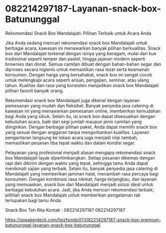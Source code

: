 # 082214297187-Layanan-snack-box-Batununggal
Rekomendasi Snack Box Mandalajati: Pilihan Terbaik untuk Acara Anda

Jika Anda sedang mencari rekomendasi snack box Mandalajati untuk berbagai acara, kawasan ini menawarkan banyak pilihan berkualitas. Snack box dari Mandalajati terkenal dengan isinya yang beragam, mulai dari kue tradisional seperti lemper dan pastel, hingga jajanan modern seperti brownies dan donat. Semua camilan dibuat dengan bahan-bahan segar dan diproses secara higienis untuk memastikan rasa lezat serta keamanan konsumen. Dengan harga yang bersahabat, snack box ini sangat cocok untuk melengkapi acara seperti arisan, pengajian, seminar, atau ulang tahun. Kualitas dan rasa yang konsisten menjadikan snack box Mandalajati pilihan favorit banyak orang.

Rekomendasi snack box Mandalajati juga dikenal dengan layanan pemesanan yang mudah dan fleksibel. Banyak penyedia jasa catering di kawasan ini yang menawarkan pemesanan online, memberikan kemudahan bagi Anda yang sibuk. Selain itu, isi snack box dapat disesuaikan dengan kebutuhan acara, baik dari segi jumlah maupun jenis camilan yang diinginkan. Dengan berbagai pilihan paket, Anda dapat memilih snack box yang sesuai dengan anggaran tanpa mengorbankan kualitas. Layanan pengantaran langsung ke lokasi acara juga menjadi nilai tambah, memastikan pesanan tiba tepat waktu dan dalam kondisi segar.

Pelayanan yang profesional menjadi alasan mengapa rekomendasi snack box Mandalajati layak dipertimbangkan. Setiap pesanan dikemas dengan rapi dan dikirim dengan waktu yang tepat, sehingga tamu Anda dapat menikmati sajian yang terbaik. Selain itu, banyak penyedia jasa catering di Mandalajati yang memberikan jaminan halal, menambah rasa percaya bagi konsumen. Dengan kombinasi rasa nikmat, harga terjangkau, dan layanan yang memuaskan, snack box dari Mandalajati menjadi solusi ideal untuk berbagai kebutuhan acara. Jadi, jika Anda mencari rekomendasi terbaik, pilihlah snack box Mandalajati untuk memberikan pengalaman tak terlupakan bagi tamu Anda.

Snack Box Teh Rita Kontak : 082214297187 082214297187

https://speakerdeck.com/faizfsindo07/082214297187-snack-box-premium-batununggal-layanan-snack-box-batununggal
